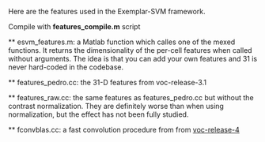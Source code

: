 Here are the features used in the Exemplar-SVM framework.

Compile with **features_compile.m** script

** esvm_features.m: a Matlab function which calles one of the mexed functions. It returns the dimensionality of the per-cell features when called without arguments.  The idea is that you can add your own features and 31 is never hard-coded in the codebase.

** features_pedro.cc: the 31-D features from voc-release-3.1

** features_raw.cc: the same features as features_pedro.cc but without the contrast normalization.  They are definitely worse than when using normalization, but the effect has not been fully studied.

** fconvblas.cc: a fast convolution procedure from from [voc-release-4](http://people.cs.uchicago.edu/~pff/latent-release4/)

